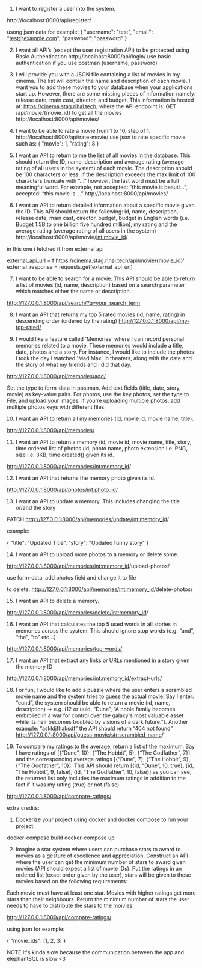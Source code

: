1. I want to register a user into the system.

http://localhost:8000/api/register/

usong json data for example:
{
  "username": "test",
  "email": "test@example.com",
  "password": "password"
}




2. I want all API’s (except the user registration API) to be protected using Basic Authentication
http://localhost:8000/api/login/
use basic authentication if you use postman (username, password)




3. I will provide you with a JSON file containing a list of movies in my cinema. The list will contain the name and description of each movie. I want you to add these movies to your database when your applications start up. However, there are some missing pieces of information namely: release date, main cast, director, and budget. This information is hosted at: https://cinema.stag.rihal.tech, where the API endpoint is: GET /api/movie/{movie_id}
to get all the movies
http://localhost:8000/api/movies/ 


4. I want to be able to rate a movie from 1 to 10, step of 1.
http://localhost:8000/api/rate-movie/ 
use json to rate specific movie such as:
{
  "movie": 1,
  "rating": 8
}


5. I want an API to return to me the list of all movies in the database. This should return the ID, name, description and average rating (average rating of all users in the system) of each movie. The description should be 100 characters or less. If the description exceeds the max limit of 100 characters truncate with “...” however, the last word must be a full meaningful word. For example, not accepted: “this movie is beauti...”, accepted: “this movie is ...”
http://localhost:8000/api/movies/



6. I want an API to return detailed information about a specific movie given the ID. This API should return the following: id, name, description, release date, main cast, director, budget, budget in English words (i.e. Budget 1.5B to one billion five hundred million), my rating and the average rating (average rating of all users in the system)
http://localhost:8000/api/movie/<int:movie_id>/

in this one i fetched it from external api 

external_api_url = f'https://cinema.stag.rihal.tech/api/movie/{movie_id}'
external_response = requests.get(external_api_url)



7. I want to be able to search for a movie. This API should be able to return a list of movies (id, name, description) based on a search parameter which matches either the name or description.

http://127.0.0.1:8000/api/search/?q=your_search_term


8. I want an API that returns my top 5 rated movies (id, name, rating) in descending order (ordered by the rating)
http://127.0.0.1:8000/api/my-top-rated/



9. I would like a feature called 'Memories' where I can record personal memories related to a movie. These memories would include a title, date, photos and a story. For instance, I would like to include the photos I took the day I watched 'Mad Max' in theaters, along with the date and the story of what my friends and I did that day.

http://127.0.0.1:8000/api/memories/add/

Set the type to form-data in postman.
Add text fields (title, date, story, movie) as key-value pairs.
For photos, use the key photos, set the type to File, and upload your images. If you're uploading multiple photos, add multiple photos keys with different files.


10. I want an API to return all my memories (id, movie id, movie name, title).

http://127.0.0.1:8000/api/memories/

11. I want an API to return a memory (id, movie id, movie name, title, story, time ordered list of photos (id, photo name, photo extension i.e. PNG, size i.e. 3KB, time created)) given its id.


http://127.0.0.1:8000/api/memories/<int:memory_id>/


12. I want an API that returns the memory photo given its id.

http://127.0.0.1:8000/api/photos/<int:photo_id>/


13. I want an API to update a memory. This includes changing the title or/and the story


PATCH http://127.0.0.1:8000/api/memories/update/<int:memory_id>/

example: 

{
  "title": "Updated Title",
  "story": "Updated funny story"
}


14. I want an API to upload more photos to a memory or delete some.

http://127.0.0.1:8000/api/memories/<int:memory_id>/upload-photos/

use form-data:
add photos field and change it to file

to delete:
http://127.0.0.1:8000/api/memories/<int:memory_id>/delete-photos/

15. I want an API to delete a memory.

http://127.0.0.1:8000/api/memories/delete/<int:memory_id>/


16. I want an API that calculates the top 5 used words in all stories in memories across the system. This should ignore stop words (e.g. “and”, “the”, “to” etc...)

http://127.0.0.1:8000/api/memories/top-words/


17. I want an API that extract any links or URLs mentioned in a story given the memory ID

http://127.0.0.1:8000/api/memories/<int:memory_id>/extract-urls/


18. For fun, I would like to add a puzzle where the user enters a scrambled movie name and the system tries to guess the actual movie. Say I enter: “eund”, the system should be able to return a movie (id, name, description) -> e.g. (12 or uuid, “Dune”, “A noble family becomes embroiled in a war for control over the galaxy's most valuable asset while its heir becomes troubled by visions of a dark future.”). Another example: “askldjfhaksdf” the API should return “404 not found”
http://127.0.0.1:8000/api/guess-movie/<str:scrambled_name>/



19. To compare my ratings to the average, return a list of the maximum. Say I have ratings of [{“Dune”, 10}, {“The Hobbit”, 5}, {“The Godfather”, 7}] and the corresponding average ratings [{“Dune”, 7}, {“The Hobbit”, 9}, {“The Godfather”, 10}]. This API should return [{id, “Dune”, 10, true}, {id, “The Hobbit”, 9, false}, {id, “The Godfather”, 10, false}] as you can see, the returned list only includes the maximum ratings in addition to the fact if it was my rating (true) or not (false)


http://127.0.0.1:8000/api/compare-ratings/




extra credits:


1. Dockerize your project using docker and docker compose to run your project.

docker-compose build
docker-compose up



2. Imagine a star system where users can purchase stars to award to movies as a gesture of excellence and appreciation. Construct an API where the user can get the minimum number of stars to award given movies (API should expect a list of movie IDs). Put the ratings in an ordered list (exact order given by the user), stars will be given to these movies based on the following requirements:

Each movie must have at least one star.
Movies with higher ratings get more stars than their neighbours.
Return the minimum number of stars the user needs to have to distribute the stars to the moivies.

http://127.0.0.1:8000/api/compare-ratings/

using json for example:

{
  "movie_ids": [1, 2, 3]
}


NOTE
It's kinda slow because the communication between the app and elephantSQL is slow <3